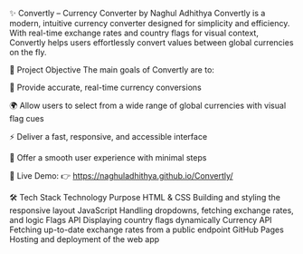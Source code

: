 ✨ Convertly – Currency Converter by Naghul Adhithya
Convertly is a modern, intuitive currency converter designed for simplicity and efficiency. With real-time exchange rates and country flags for visual context, Convertly helps users effortlessly convert values between global currencies on the fly.

📌 Project Objective
The main goals of Convertly are to:

💱 Provide accurate, real-time currency conversions

🌍 Allow users to select from a wide range of global currencies with visual flag cues

⚡ Deliver a fast, responsive, and accessible interface

📲 Offer a smooth user experience with minimal steps

🔗 Live Demo:
👉 https://naghuladhithya.github.io/Convertly/

🛠️ Tech Stack
Technology	Purpose
HTML & CSS	Building and styling the responsive layout
JavaScript	Handling dropdowns, fetching exchange rates, and logic
Flags API	Displaying country flags dynamically
Currency API	Fetching up-to-date exchange rates from a public endpoint
GitHub Pages	Hosting and deployment of the web app
